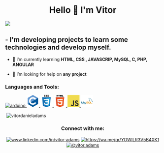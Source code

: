 <h1 align="center">Hello 🤙 I'm Vitor</h1>

<span align="center">![](https://media.giphy.com/media/mQG644PY8O7rG/giphy.gif)</span>

<h2 align="left">- I'm developing projects to learn some technologies and develop myself.</h3>

- 📄 I’m currently learning **HTML, CSS , JAVASCRIP, MySQL, C, PHP, ANGULAR**

- 🤝 I’m looking for help on **any project**

<h3 align="left">Languages and Tools:</h3>
<p align="left"> <a href="https://www.arduino.cc/" target="_blank"> <img src="https://cdn.worldvectorlogo.com/logos/arduino-1.svg" alt="arduino" width="40" height="40"/> </a> <a href="https://www.cprogramming.com/" target="_blank"> <img src="https://raw.githubusercontent.com/devicons/devicon/master/icons/c/c-original.svg" alt="c" width="40" height="40"/> </a> <a href="https://www.w3schools.com/css/" target="_blank"> <img src="https://raw.githubusercontent.com/devicons/devicon/master/icons/css3/css3-original-wordmark.svg" alt="css3" width="40" height="40"/> </a> <a href="https://www.w3.org/html/" target="_blank"> <img src="https://raw.githubusercontent.com/devicons/devicon/master/icons/html5/html5-original-wordmark.svg" alt="html5" width="40" height="40"/> </a> <a href="https://developer.mozilla.org/en-US/docs/Web/JavaScript" target="_blank"> <img src="https://raw.githubusercontent.com/devicons/devicon/master/icons/javascript/javascript-original.svg" alt="javascript" width="40" height="40"/> </a> 
<a href="https://www.mysql.com/" target="_blank"> <img src="https://raw.githubusercontent.com/devicons/devicon/master/icons/mysql/mysql-original-wordmark.svg" alt="mysql" width="40" height="40"/> </a> </p>

<p>&nbsp;<img align="center" src="https://github-readme-stats.vercel.app/api?username=vitordanieladams&show_icons=true&locale=en" alt="vitordanieladams" /></p>

<h3 align="center">Connect with me:</h3>
<p align="center">
<a href="https://linkedin.com/in/vitor-adams" target="blank"><img align="center" src="https://img.shields.io/badge/LinkedIn-0077B5?style=for-the-badge&logo=linkedin&logoColor=white" alt="www.linkedin.com/in/vitor-adams" height="30" width="40" /></a>
<a href="https://wa.me/qr/YOWILR3V5B4XK1" target="blank"><img align="center" src="https://img.shields.io/badge/WhatsApp-25D366?style=for-the-badge&logo=whatsapp&logoColor=white" alt="https://wa.me/qr/YOWILR3V5B4XK1" height="30" width="40" /></a>
<a href="https://instagram.com/vitor.adams" target="blank"><img align="center" src="https://img.shields.io/badge/Instagram-E4405F?style=for-the-badge&logo=instagram&logoColor=white" alt="@vitor.adams" height="30" width="40" /></a>
</p>
